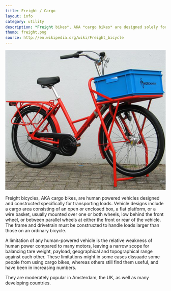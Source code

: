 ```yaml
---
title: Freight / Cargo
layout: info
category: utility
description: *Freight bikes*, AKA *cargo bikes* are designed solely for transporting bulky or heavy loads.
thumb: freight.png
source: http://en.wikipedia.org/wiki/Freight_bicycle
---
```


![Bike photo](img/bikes/freight.png)

Freight bicycles, AKA cargo bikes, are human powered vehicles designed and constructed specifically for transporting loads. Vehicle designs include a cargo area consisting of an open or enclosed box, a flat platform, or a wire basket, usually mounted over one or both wheels, low behind the front wheel, or between parallel wheels at either the front or rear of the vehicle. The frame and drivetrain must be constructed to handle loads larger than those on an ordinary bicycle.

A limitation of any human-powered vehicle is the relative weakness of human power compared to many motors, leaving a narrow scope for balancing tare weight, payload, geographical and topographical range against each other. These limitations might in some cases dissuade some people from using cargo bikes, whereas others still find them useful, and have been in increasing numbers.

They are moderately popular in Amsterdam, the UK, as well as many developing countries. 